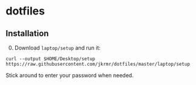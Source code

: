 dotfiles
=========

Installation
------------

00. Download `laptop/setup` and run it:

```shell
curl --output $HOME/Desktop/setup https://raw.githubusercontent.com/jkrmr/dotfiles/master/laptop/setup
```

Stick around to enter your password when needed.

